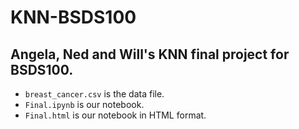 # KNN-BSDS100
## Angela, Ned and Will's  KNN final project for BSDS100.
- `breast_cancer.csv` is the data file.
- `Final.ipynb` is our notebook.
- `Final.html` is our notebook in HTML format.